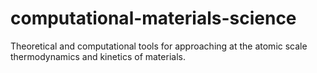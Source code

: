 # computational-materials-science
Theoretical and computational tools for approaching at the atomic scale thermodynamics and kinetics of materials.
